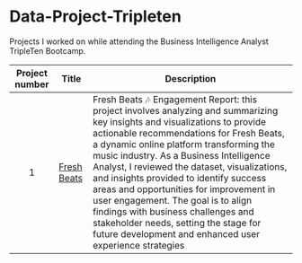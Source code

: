 # Data-Project-Tripleten
Projects I worked on while attending the Business Intelligence Analyst TripleTen Bootcamp.


| Project number | Title | Description | 
| :-----------: | ----------- |----------- |
|1|[Fresh Beats ](https://docs.google.com/document/d/1Fmj76C8NL5U_-PLSgqlIOpppGTVDfOVgxEpMGPceYEE/edit?usp=sharing)| Fresh Beats 🎶 Engagement Report: this project involves analyzing and summarizing key insights and visualizations to provide actionable recommendations for Fresh Beats, a dynamic online platform transforming the music industry. As a Business Intelligence Analyst, I reviewed the dataset, visualizations, and insights provided to identify success areas and opportunities for improvement in user engagement. The goal is to align findings with business challenges and stakeholder needs, setting the stage for future development and enhanced user experience strategies|
